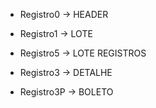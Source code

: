 - Registro0 -> HEADER
- Registro1 -> LOTE
- Registro5 -> LOTE REGISTROS

- Registro3 -> DETALHE
- Registro3P -> BOLETO
